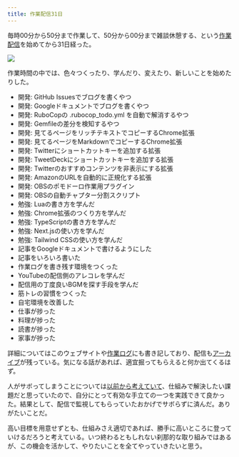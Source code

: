 ```yaml
---
title: 作業配信31日
---
```

毎時00分から50分まで作業して、50分から00分まで雑談休憩する、という[作業配信](https://www.youtube.com/c/r7kamura)を始めてから31日経った。

![](https://lh3.googleusercontent.com/docs/AG8NV2aAPAFrbIYqo9Fmn9WuM2Ann31kKXMENuFDDn1hLtiTRt5Tq3wbVwjli2fa6roOU9NkoDLomPebx_Z_RuiroQocnm0_JE8DV7sCUISEBO2XChuBOb2vXCdu5UX1a05H-Pcu6lgWnZc0-gKH1G6HyF0HcIDwZ0aWl49M3eSdj93bf83Uzz0wp3swe0_iGuRT5hM6ZJCB_ITMtbC8wY6JqRwqnuHfiDAis9E-J2lIOkUfcLztNqNvLQ3Q5RsrPuyiGRIw1Cl_3nS9NjzGaQ4_qWuzpriIYziezvj1hE2gMuE5fwVbA6e8yQPDk5EtueoTH94Ey4roLpwnsvH2J-Z2IhPmrQWJ3o7Ur4IrI1opRccX33TGe0cOpMFXFCQonsjA6TN_hXhxGeztWP1Ybcva-V_dt47AZBZMW6rU3KR7k1aGPJP9croIrQQ86PzIf198epZAow0VBtwjwuX3HrDL2ZSR4Xt7HEmtXFDWnG2CarBlR2tiQtATw_SR4s8NH_MWtsBQDl9KqjDP3FUPq718X52njcEMu_sNGMDd3EdX976B46gjX8GRmX4XpI4cjj6yPdTP3FhqiMpr7p5U94G6DD_aAJZdvsd7O48c9t6hjELjU9ONC5ii3HuP5qrF-339JER8GWEBzvfuuaCtu-XcFGq7nosv1YL0M7v25jbdJFDZfTYLtPO41NVvz5E7fPMPEP3OEF-ZCzGh1D2iQvLn6zPTau7tYKR-0aNGseT44V6HLxH0fmmN87kPO1FcyNM5RHaIrMM5jO4izfZeFHQDlzFXAynB-N_Rx0w3DcPYTMaEPDPrsahb500ocFMDXEwo36f_sweP2rv0gCS6FopEtIQ6Y5hlX39GZ-TKcWfIT0MFdFRas7t5gKd2S8GCz8Xff6duqiDARVqnIrPU-VnBJPSfRWD5C_DhZ--YFj3r23_deSTynO6cDpYsxbSVT3iJEiS5cr5f4Kh4Mdy1TFywzWbGkON0VXL8Xc1hL5hFMM-tCUviJzup77M4vg-I9qJf84QAjDAf340zdpTdpO04j6f3W5lHhc6UOTHPtrQ3I8BfNZJk3TEbWmfmKTaw-I06JLO7EKJYD2vpeCKP0wNp6y0xuEnHuQUjkZGA-GOvyEeMZHn6hLACI3M6nuYhvBSBxV6dhrbD8vSSsL8eSdWzQ4PMs-JBk81-L2ocL1wu9IXtgsTu2oO7AR68vwUlnZ980VxgL2zh10GHL-YO8E515pAlvR9633VVw9lazoeumRVhGzmw)

作業時間の中では、色々つくったり、学んだり、変えたり、新しいことを始めたりした。

*   開発: GitHub Issuesでブログを書くやつ
*   開発: Googleドキュメントでブログを書くやつ
*   開発: RuboCopの .rubocop\_todo.yml を自動で解消するやつ
*   開発: Gemfileの差分を検知するやつ
*   開発: 見てるページをリッチテキストでコピーするChrome拡張
*   開発: 見てるページをMarkdownでコピーするChrome拡張
*   開発: Twitterにショートカットキーを追加する拡張
*   開発: TweetDeckにショートカットキーを追加する拡張
*   開発: Twitterのおすすめコンテンツを非表示にする拡張
*   開発: AmazonのURLを自動的に正規化する拡張
*   開発: OBSのポモドーロ作業用プラグイン
*   開発: OBSの自動チャプター分割スクリプト
*   勉強: Luaの書き方を学んだ
*   勉強: Chrome拡張のつくり方を学んだ
*   勉強: TypeScriptの書き方を学んだ
*   勉強: Next.jsの使い方を学んだ
*   勉強: Tailwind CSSの使い方を学んだ
*   記事をGoogleドキュメントで書けるようにした
*   記事をいろいろ書いた
*   作業ログを書き残す環境をつくった
*   YouTubeの配信側のアレコレを学んだ
*   配信用の丁度良いBGMを探す手段を学んだ
*   筋トレの習慣をつくった
*   自宅環境を改善した
*   仕事が捗った
*   料理が捗った
*   読書が捗った
*   家事が捗った

詳細についてはこのウェブサイトや[作業ログ](https://r7kamura.github.io/diary/)にも書き記しており、配信も[アーカイブ](https://www.youtube.com/c/r7kamura)が残っている。気になる話があれば、適宜掘ってもらえると何か出てくるはず。

人がサボってしまうことについては[以前から考えていて](https://twitter.com/r7kamura/status/1529728163068395521)、仕組みで解決したい課題だと思っていたので、自分にとって有効な手立ての一つを実践できて良かった。結果として、配信で監視してもらっていたおかげでサボらずに済んだ。ありがたいことだ。

高い目標を用意せずとも、仕組みさえ適切であれば、勝手に高いところに登っていけるだろうと考えている。いつ終わるともしれない刹那的な取り組みではあるが、この機会を活かして、やりたいことを全てやっていきたいと思う。
